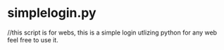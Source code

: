 # simplelogin.py

//this script is for webs, this is a simple login utlizing python for any web feel free to use it.
